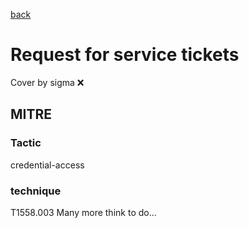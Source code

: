 [back](../index.md)
# Request for service tickets
Cover by sigma :x: 
## MITRE
### Tactic
credential-access
### technique
T1558.003
Many more think to do...
